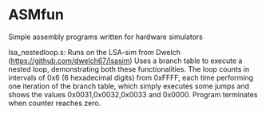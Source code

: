 ASMfun
======

Simple assembly programs written for hardware simulators

lsa_nestedloop.s: Runs on the LSA-sim from Dwelch (https://github.com/dwelch67/lsasim)
Uses a branch table to execute a nested loop, demonstrating both these functionalities.
The loop counts in intervals of 0x6 (6 hexadecimal digits) from 0xFFFF, each time performing
one iteration of the branch table, which simply executes some jumps and shows the values 0x0031,0x0032,0x0033
and 0x0000. Program terminates when counter reaches zero. 
